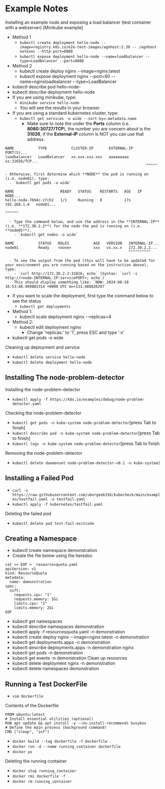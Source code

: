 # Example Notes

Installing an example node and exposing a load balancer (test container with a webserver) [Minikube example]

- Method 1
  - `kubectl create deployment hello-node --image=registry.k8s.io/e2e-test-images/agnhost:2.39 -- /agnhost netexec --http-port=8080`
  - `kubectl expose deployment hello-node --name=loadbalancer --type=LoadBalancer --port=8080`
- Method 2
  - kubectl create deploy nginx --image=nginx:latest
  - kubectl expose deployment nginx --port=80 --name=nginxloadbalancer --type=LoadBalancer
- kubectl describe pod hello-node-<press Tab>
- kubectl describe deployment hello-node
- If you are using minikube, type: 
  - `minikube service hello-node`
  - You will see the results in your browser.
- If you are using a standard kubernetes cluster, type:  
  - `kubectl get services -o wide --sort-by=.metadata.name`
    - Make sure to note the under the **Ports** column (i.e. **8080:30727/TCP**), the number you are concern about is the **31026**, if the **External-IP** column is NOT **<pending>** you can use that address.

```
NAME           TYPE           CLUSTER-IP       EXTERNAL-IP   PORT(S)...
loadbalancer   LoadBalancer   xx.xxx.xxx.xxx   aaaaaaaaa     xx:31026/TCP...
                                                                ^^^^^
```

    - Otherwise, first determine which **NODE** the pod is running on (i.e. node01), type:
      - `kubectl get pods -o wide`

```
NAME                     READY   STATUS    RESTARTS   AGE   IP            NODE...
hello-node-7694c-z7ch2   1/1     Running   0          17s   192.168.1.4   node01...
                                                                          ^^^^^^
```

      - Type the command below, and use the address in the **INTERNAL-IP** (i.e. **172.30.2.2**) for the node the pod is running on (i.e. **node01**).
        - `kubectl get nodes -o wide`

```
NAME           STATUS   ROLES           AGE   VERSION   INTERNAL-IP...
node01         Ready    <none>          xxx   vx.xx.x   172.30.2.2...
                                                        ^^^^^^^^^^
```

      - To see the output from the pod (this will have to be updated for your environment you are running based on the instruction above), type: 
        - `curl http://172.30.2.2:31026; echo` (Syntax: `curl -s http://<node-INTERNAL-IP:servicePORT>; echo`)
      - This should display something like: `NOW: 2024-06-28 16:53:48.499882314 +0000 UTC m=+131.488826297`
- If you want to scale the deployment, first type the command below to see the status
  - `kubectl get deployments`
- Method 1:
  - kubectl scale deployment nginx --replicas=4
- Method 2: 
  - kubectl edit deployment nginx
    - Change 'replicas:' to '1', press ESC and type ':x'
- kubectl get pods -o wide

Cleaning up deployment and service
- `kubectl delete service hello-node`
- `kubectl delete deployment hello-node`

##  Installing The node-problem-detector

Installing the node-problem-detector

- `kubectl apply -f https://k8s.io/examples/debug/node-problem-detector.yaml`

Checking the node-problem-detector

- `kubectl get pods -n kube-system node-problem-detector`[press Tab to finish]
- `kubectl describe pod -n kube-system node-problem-detector`[press Tab to finish]
- `kubectl logs -n kube-system node-problem-detector`[press Tab to finish

Removing the node-problem-detector

- `kubectl delete daemonset node-problem-detector-v0.1 -n kube-system]`

## Installing a Failed Pod

- `curl -s https://raw.githubusercontent.com/ubergeek316/kubecheck/main/examples/testfail.yaml -o testfail.yaml`
- `kubectl apply -f kubernetes/testfail.yaml`

Deleting the failed pod

- `kubectl delete pod test-fail-exitcode`

## Creating a Namespace

- kubectl create namespace demonstration
- Create the file below using the heredoc

```
cat << EOF >  resourcesquota.yaml
apiVersion: v1
kind: ResourceQuota
metadata:
  name: demonstration
spec:
  soft:
    requests.cpu: "1"
    requests.memory: 1Gi
    limits.cpu: "2"
    limits.memory: 2Gi
EOF
```

- kubectl get namespaces
- kubectl describe namespaces demonstration
- kubectl apply -f resourcesquota.yaml -n demonstration
- kubectl create deploy nginx --image=nginx:latest -n demonstration
- kubectl get deployments.apps -n demonstration
- kubectl describe deployments.apps -n demonstration nginx
- kubectl get pods -n demonstration
- kubectl get events -n demonstration
Clean up resources
- kubectl delete deployment nginx -n demonstration
- kubectl delete namespaces demonstration

## Running a Test DockerFile

- `vim Dockerfile`

Contents of the Dockerfile

```
FROM ubuntu:latest
# Install essential utilities (optional)
RUN apt update && apt install -y --no-install-recommends busybox
# Define the main process (background command)
CMD ["sleep", "inf"]
```
- `docker build --tag dockerfile -f Dockerfile .`
- `docker run -d --name running_container dockerfile`
- `docker ps`

Deleting the running container

- `docker stop running_container`
- `docker rmi dockerfile -f`
- `docker rm running_container`

